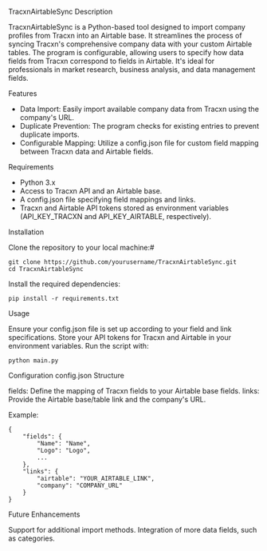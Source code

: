 TracxnAirtableSync
Description

TracxnAirtableSync is a Python-based tool designed to import company profiles from Tracxn into an Airtable base. It streamlines the process of syncing Tracxn's comprehensive company data with your custom Airtable tables. The program is configurable, allowing users to specify how data fields from Tracxn correspond to fields in Airtable. It's ideal for professionals in market research, business analysis, and data management fields.


Features

- Data Import: Easily import available company data from Tracxn using the company's URL.
- Duplicate Prevention: The program checks for existing entries to prevent duplicate imports.
- Configurable Mapping: Utilize a config.json file for custom field mapping between Tracxn data and Airtable fields.


Requirements

- Python 3.x
- Access to Tracxn API and an Airtable base.
- A config.json file specifying field mappings and links.
- Tracxn and Airtable API tokens stored as environment variables (API_KEY_TRACXN and API_KEY_AIRTABLE, respectively).

Installation

Clone the repository to your local machine:#

    git clone https://github.com/yourusername/TracxnAirtableSync.git
    cd TracxnAirtableSync

Install the required dependencies:

    pip install -r requirements.txt

Usage

Ensure your config.json file is set up according to your field and link specifications.
Store your API tokens for Tracxn and Airtable in your environment variables.
Run the script with:

    python main.py

Configuration
config.json Structure

fields: Define the mapping of Tracxn fields to your Airtable base fields.
links: Provide the Airtable base/table link and the company's URL.

Example:

    {
        "fields": {
            "Name": "Name",
            "Logo": "Logo",
            ...
        },
        "links": {
            "airtable": "YOUR_AIRTABLE_LINK",
            "company": "COMPANY_URL"
        }
    }

Future Enhancements

Support for additional import methods.
Integration of more data fields, such as categories.

